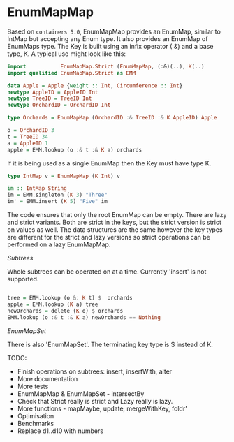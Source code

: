 EnumMapMap
==========

Based on `containers 5.0`, EnumMapMap provides an EnumMap, similar to IntMap but
accepting any Enum type.  It also provides an EnumMap of EnumMaps type.  The Key
is built using an infix operator (:&) and a base type, K.  A typical use might
look like this:

```haskell
import           EnumMapMap.Strict (EnumMapMap, (:&)(..), K(..)
import qualified EnumMapMap.Strict as EMM

data Apple = Apple {weight :: Int, Circumference :: Int}
newtype AppleID = AppleID Int
newtype TreeID = TreeID Int
newtype OrchardID = OrchardID Int

type Orchards = EnumMapMap (OrchardID :& TreeID :& K AppleID) Apple

o = OrchardID 3
t = TreeID 34
a = AppleID 1
apple = EMM.lookup (o :& t :& K a) orchards
```

If it is being used as a single EnumMap then the Key must have type K.

```haskell
type IntMap v = EnumMapMap (K Int) v

im :: IntMap String
im = EMM.singleton (K 3) "Three"
im' = EMM.insert (K 5) "Five" im
```

The code ensures that only the root EnumMap can be empty.  There are lazy and strict variants.  Both are strict in the
keys, but the strict version is strict on values as well.  The data structures are the same however the key types are
different for the strict and lazy versions so strict operations can be performed on a lazy EnumMapMap.

_Subtrees_

Whole subtrees can be operated on at a time.  Currently 'insert' is not supported.
```haskell

tree = EMM.lookup (o &: K t) $  orchards
apple = EMM.lookup (K a) tree
newOrchards = delete (K o) $ orchards
EMM.lookup (o :& t :& K a) newOrchards == Nothing
```

_EnumMapSet_

There is also 'EnumMapSet'.  The terminating key type is S instead of K.

TODO:

- Finish operations on subtrees: insert, insertWith, alter
- More documentation
- More tests
- EnumMapMap & EnumMapSet - intersectBy
- Check that Strict really is strict and Lazy really is lazy.
- More functions - mapMaybe, update, mergeWithKey,  foldr'
- Optimisation
- Benchmarks
- Replace d1..d10 with numbers


